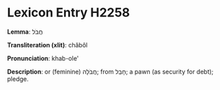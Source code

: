 # Lexicon Entry H2258

**Lemma**: חֲבֹל

**Transliteration (xlit)**: chăbôl

**Pronunciation**: khab-ole'

**Description**:
or (feminine) חֲבֹלָה; from חָבַל; a pawn (as security for debt); pledge.
